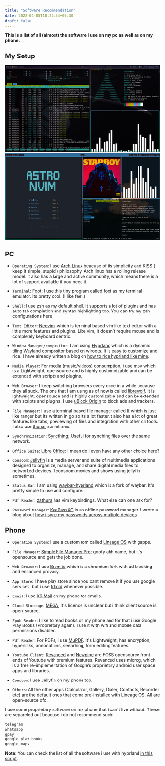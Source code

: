 ```yaml
---
title: "Software Recommendation"
date: 2022-04-05T18:22:54+05:30
draft: false
---
```


**This is a list of all (almost) the software i use on my pc as well as on my phone.**


## My Setup

![](hyprland-rice.png "sex?")
![](hyprland-rice-2.png "sex?")



## PC

- ``` Operating System ```:
I use [Arch Linux](https://archlinux.org/) beacuse of its simplicity and KISS ( keep it simple, stupid!) philosophy. Arch linux has a rolling release model. It also has a large and active community, which means there is a lot of support available if you need it.

- ```Terminal```:
[Foot](https://codeberg.org/dnkl/foot): I use this tiny program called foot as my terminal emulator. Its pretty cool. (I like feet.)

- ```Shell```:
I use [zsh](https://www.zsh.org/) as my default shell. It supports a lot of plugins and has auto tab completion and syntax highlighting too. You can try my zsh configurations here

- ```Text Editor```:
[Neovim](https://neovim.io/), which is terminal based vim like text editor with a little more features and plugins. Like vim, it doesn’t require mouse and is completely keyboard centric.

- ```Window Manager/compositor```:
I am using [Hyprland](https://hyprland.org/) which is a dynamic tiling Wayland compositor based on wlroots. It is easy to customize and rice. I have already written a blog on [how to rice hyprland like mine](https://saqibmir.me/blog/switching-to-hyprland/).

- ```Media Player```:
For media (music/videos) consumption, i use [mpv](https://mpv.io/) which is a Lightweight, opensource and is highly customoizable and can be extended with scripts and plugins.

- ```Web Browser```:
I keep switching browsers every once in a while because they all suck. The one that I am using as of now is called [librewolf](https://librewolf.net/). It is lghtweight, opensource and is highly customizable and can be extended with scripts and plugins. I use [uBlock Origin]() to block ads and trackers. 

- ```File Manager```:
I use a terminal based file manager called [lf](https://github.com/gokcehan/lf) which is just like ranger but its written in go so its a lot faster.It also has a lot of great features like tabs, previewing of files and integration with other cli tools. I also use [thunar]() sometimes.

- ```Synchronization```:
[Syncthing](https://syncthing.net/); Useful for synching files over the same network.

- ```Office Suite```:
[Libre Office](https://www.libreoffice.org/): I mean do i even have any other choice here?

- ```Consoom```:
[Jellyfin](https://jellyfin.org/) is a media server and suite of multimedia applications designed to organize, manage, and share digital media files to networked devices. I consoom movies and shows using jellyfin sometimes.

- ```Status Bar```:
I am using [waybar-hyprland](https://wiki.hyprland.org/Useful-Utilities/Status-Bars/) which is a fork of waybar. It's pretty simple to use and configure.


- ```Pdf Reader```:
[zathura](https://github.com/pwmt/zathura) has vim keybindings. What else can one ask for?

- ```Password Manager```:
[KeePassXC](https://keepassxc.org/) is an offline password manager. I wrote a blog about [how i sync my passwords across multiple devices](https://saqibmir.me/blog/passwords/)

## Phone

- ```Operation System```:
I use a custom rom called [Lineage OS](https://lineageos.org/) with gapps. 

- ```File Manager```:
[Simple File Manager Pro](); goofy ahh name, but it's opensource and gets the job done.

- ```Web Browser```:
I use [Bromite](https://www.bromite.org/) which is a chromium fork with ad blocking and enhanced provacy.

- ```App Store```:
I have play store since you cant remove it if you use google services, but i use [fdroid](https://f-droid.org/en/) whenever possible.

- ```Email```:
I use [K9 Mail](https://k9mail.app/) on my phone for emails.

- ```Cloud Storeage```:
[MEGA](https://mega.io/), It's licence is unclear but i think client source is open-source.

- ```Epub Reader```:
I like to read books on my phone and for that i use Google Play Books (Proprietary again). I use it with wifi and mobile data permissions disabled.

- ```Pdf Reader```:
For PDFs, i use [MuPDF](https://mupdf.com/). It's Lightweight, has encryption, hyperlinks, annonations, seearhing, form editing features.

- ```Youtube Client```:
[Revanced](https://revanced.net/) and [Newpipe](https://newpipe.net/) are FOSS opensource front ends of Youtube with premium features. Revanced uses microg, which is a free re-implementation of Google’s proprietary android user space apps and libraries.


- ```Consoom```:
I use [Jellyfin](https://jellyfin.org/) on my phone too.

- ```Others```:
All the other apps (Calculator, Gallery, Dialer, Contacts, Recorder etc) are the default ones that come pre-installed with Lineage OS. All are open-source ofc.


I use some proprietary software on my phone that i can't live without. These are separeted out beacuse i do not recommend such:

```
telegram
whatsapp
gpay
google play books
google maps
```



**Note**: You can check the list of all the software i use with hyprland [in this script](https://github.com/saqibmir1/hyprland-dotfiles/blob/main/install-hyprland.sh).
